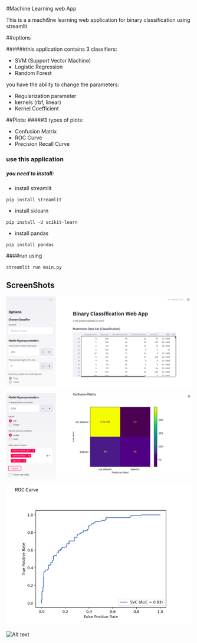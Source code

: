 #Machine Learning web App

This is a a machi9ne learning web application for binary classification using streamlit

##options

######this application contains 3 classifiers:

- SVM (Support Vector Machine)
- Logistic Regression
- Random Forest
 
 you have the ability to change the parameters:
 - Regularization parameter
 - kernels (rbf, linear)
 - Kernel Coefficient
 
 ##Plots:
 #####3 types of plots:
 - Confusion Matrix
 - ROC Curve
 - Precision Recall Curve

### use this application
##### you need to install:
- install streamlit
```
pip install streamlit
```

- install sklearn
```
pip install -U scikit-learn
```

- install pandas
```
pip install pandas
```

####run using
```
streamlit run main.py
```


## ScreenShots

![Alt text](screenshots/1.png?raw=true "Title")


![Alt text](screenshots/2.png?raw=true "Title")


![Alt text](screenshots/3.png?raw=true "Title")


![Alt text](screenshots/4png?raw=true "Title")

